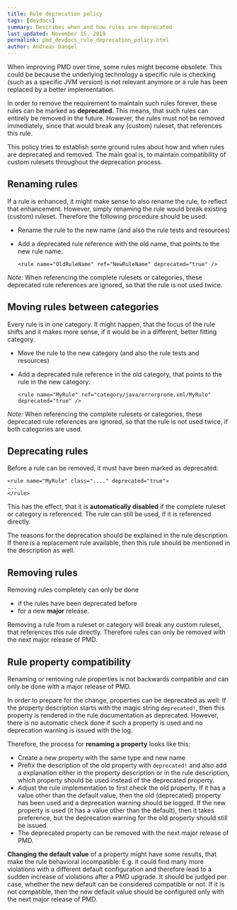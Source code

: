 ```yaml
---
title: Rule deprecation policy
tags: [devdocs]
summary: Describes when and how rules are deprecated
last_updated: November 15, 2019
permalink: pmd_devdocs_rule_deprecation_policy.html
author: Andreas Dangel
---
```


When improving PMD over time, some rules might become obsolete. This could be because the underlying
technology a specific rule is checking (such as a specific JVM version) is not relevant anymore or a rule
has been replaced by a better implementation.

In order to remove the requirement to maintain such rules forever, these rules can be marked as **deprecated**.
This means, that such rules can entirely be removed in the future.
However, the rules must not be removed immediately, since that would break any (custom) ruleset, that
references this rule.

This policy tries to establish some ground rules about how and when rules are deprecated and removed.
The main goal is, to maintain compatibility of custom rulesets throughout the deprecation process.


## Renaming rules

If a rule is enhanced, it might make sense to also rename the rule, to reflect that enhancement. However,
simply renaming the rule would break existing (custom) ruleset. Therefore the following procedure should be used:

*   Rename the rule to the new name (and also the rule tests and resources)
*   Add a deprecated rule reference with the old name, that points to the new rule name:
    
    `<rule name="OldRuleName" ref="NewRuleName" deprecated="true" />`

*Note:* When referencing the complete rulesets or categories,
these deprecated rule references are ignored, so that the rule is not used twice.

## Moving rules between categories

Every rule is in one category. It might happen, that the focus of the rule shifts and it makes more
sense, if it would be in a different, better fitting category.

*   Move the rule to the new category (and also the rule tests and resources)
*   Add a deprecated rule reference in the old category, that points to the rule in the new category:
    
    `<rule name="MyRule" ref="category/java/errorprone.xml/MyRule" deprecated="true" />`

*Note:* When referencing the complete rulesets or categories,
these deprecated rule references are ignored, so that the rule is not used twice, if both categories
are used.

## Deprecating rules

Before a rule can be removed, it must have been marked as deprecated:

```
<rule name="MyRule" class="...." deprecated="true">
...
</rule>
```

This has the effect, that it is **automatically disabled** if the complete ruleset or category
is referenced. The rule can still be used, if it is referenced directly.

The reasons for the deprecation should be explained in the rule description. If there is a replacement rule
available, then this rule should be mentioned in the description as well.

## Removing rules

Removing rules completely can only be done

*   if the rules have been deprecated before
*   for a new **major** release.

Removing a rule from a ruleset or category will break any custom ruleset, that references
this rule directly. Therefore rules can only be removed with the next major release of PMD.

## Rule property compatibility

Renaming or removing rule properties is not backwards compatible and can only be done
with a major release of PMD.

In order to prepare for the change, properties can be deprecated as well: If the property description
starts with the magic string `deprecated!`, then this property is rendered in the rule documentation
as deprecated. However, there is no automatic check done if such a property is used and no
deprecation warning is issued with the log.

Therefore, the process for **renaming a property** looks like this:

*   Create a new property with the same type and new name
*   Prefix the description of the old property with `deprecated!` and also add a explanation
    either in the property description or in the rule description, which property should be used
    instead of the deprecated property.
*   Adjust the rule implementation to first check the old property. If it has a value other than the
    default value, then the old (deprecated) property has been used and a deprecation warning should
    be logged. If the new property is used (it has a value other than the default), then it takes
    preference, but the deprecation warning for the old property should still be issued.
*   The deprecated property can be removed with the next major release of PMD.


**Changing the default value** of a property might have some results, that make the rule
behavioral incompatible: E.g. it could find many more violations with a different default
configuration and therefore lead to a sudden increase of violations after a PMD upgrade.
It should be judged per case, whether the new default can be considered compatible or not.
If it is not compatible, then the new default value should be configured only with the next
major release of PMD.


